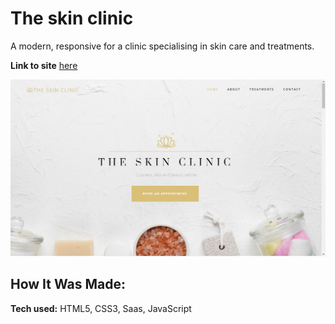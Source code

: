 # The skin clinic
A modern, responsive for a clinic specialising in skin care and treatments.


**Link to site** [here](https://theskincentre.netlify.app/)

![alt text](https://github.com/anjiqbal/portfolio/blob/main/images/thumbs/skin-clinic.png)


## How It Was Made:

**Tech used:** HTML5, CSS3, Saas, JavaScript
